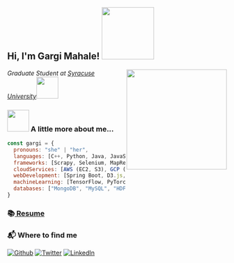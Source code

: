 <h2> Hi, I'm Gargi Mahale! <img src="https://media.giphy.com/media/bcKmIWkUMCjVm/giphy.gif" width="120"></h2>

<img align='right' src="https://media.giphy.com/media/VgCDAzcKvsR6OM0uWg/giphy.gif" width="230">
<p><em>Graduate Student at <a href="https://www.syracuse.edu/">Syracuse University</a><img src="https://media.giphy.com/media/fYSnHlufseco8Fh93Z/giphy.gif" width="50"></em></p>

### <img src="https://media.giphy.com/media/WUlplcMpOCEmTGBtBW/giphy.gif" width="50"> A little more about me...  

```javascript
const gargi = {
  pronouns: "she" | "her",
  languages: [C++, Python, Java, JavaScript, SQL, Shell Scripting (Linux)],
  frameworks: [Scrapy, Selenium, MapReduce, Spark, React, GIT, Anaconda, OpenCV],
  cloudServices: [AWS (EC2, S3), GCP (Big Query, Cloud Storage)],
  webDevelopment: [Spring Boot, D3.js, Django, Bootstrap4, Flask, HTML5, CSS]
  machineLearning: [TensorFlow, PyTorch, Keras],
  databases: ["MongoDB", "MySQL", "HDFS"],
}
```

### 📚<a href="https://drive.google.com/file/d/1A7y4yRxT5mldFW_8Rle-UXHzk0Lf57cC/view?usp=sharing"> Resume</a>

### 📬 Where to find me
<p><a href="https://github.com/gargimahale" target="_blank"><img alt="Github" src="https://img.shields.io/badge/GitHub-%2312100E.svg?&style=for-the-badge&logo=Github&logoColor=white" /></a> <a href="https://twitter.com/gargi_mahale" target="_blank"><img alt="Twitter" src="https://img.shields.io/badge/twitter-%231DA1F2.svg?&style=for-the-badge&logo=twitter&logoColor=white" /></a> <a href="https://www.linkedin.com/in/gargimahale/" target="_blank"><img alt="LinkedIn" src="https://img.shields.io/badge/linkedin-%230077B5.svg?&style=for-the-badge&logo=linkedin&logoColor=white" /></a> 
</p>

